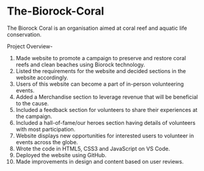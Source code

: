 # The-Biorock-Coral
The Biorock Coral is an organisation aimed at coral reef and aquatic life conservation.

Project Overview-
1. Made website to promote a campaign to preserve and restore coral reefs and clean beaches using Biorock technology.
2. Listed the requirements for the website and decided sections in the website accordingly.
3. Users of this website can become a part of in-person volunteering events.
4. Added a Merchandise section to leverage revenue that will be beneficial to the cause.
5. Included a feedback section for volunteers to share their experiences at the campaign.
6. Included a hall-of-fame/our heroes section having details of volunteers with most participation.
7. Website displays new opportunities for interested users to volunteer in events across the globe.
8. Wrote the code in HTML5, CSS3 and JavaScript on VS Code.
9. Deployed the website using GitHub.
10. Made improvements in design and content based on user reviews.
